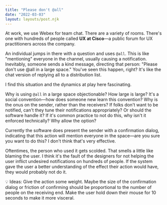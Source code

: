 ```yaml
---
title: "Please don't @all"
date: "2022-03-03"
layout: layouts/post.njk
---
```


At work, we use Webex for team chat. There are a variety of rooms. There's one
with hundreds of people called **UX at Cisco**—a public forum for UX
practitioners across the company.

An individual jumps in there with a question and uses `@all`. This is like
"mentioning" everyone in the channel, usually causing a notification.
Inevitably, someone sends a kind message, directing that person: "Please don't
use @all in a large space." You've seen this happen, right? It's like the chat
version of replying all to a distribution list.

I find this situation and the dynamics at play here fascinating.

Why is using `@all` in a large space objectionable? How large is large? It's a
social convention—how does someone new learn this convention? Why is the onus on
the sender, rather than the receivers? If folks don't want to be notified, can't
they tune their notifications appropriately? Or should the software handle it?
If it's common practice to not do this, why isn't it enforced technically? Why
allow the option?

Currently the software does present the sender with a confirmation dialog,
indicating that this action will mention everyone in the space—are you sure you
want to do this? I don't think that's very effective.

Oftentimes, the person who used it gets scolded. That smells a little like
blaming the user. I think it's the fault of the designers for not helping the
user inflict undesired notifications on hundreds of people. If the system gave
the user a better understanding of the effect their action would have, they
would probably not do it.

💡 Ideas: Give the action some weight. Maybe the size of the confirmation dialog
or friction of confirming should be proportional to the number of people on the
receiving end. Make the user hold down their mouse for 10 seconds to make it
more visceral.
